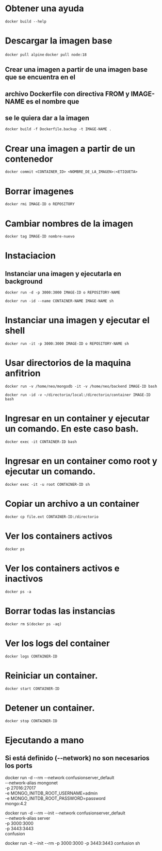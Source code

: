 # Obtener una ayuda

`docker build --help `

# Descargar la imagen base

`docker pull alpine`
`docker pull node:18`

## Crear una imagen a partir de una imagen base que se encuentra en el 
## archivo Dockerfile con directiva FROM y IMAGE-NAME es el nombre que 
## se le quiera dar a la imagen

`docker build -f Dockerfile.backup -t IMAGE-NAME .`

# Crear una imagen a partir de un contenedor

`docker commit <CONTAINER_ID> <NOMBRE_DE_LA_IMAGEN>:<ETIQUETA>`

# Borrar imagenes

`docker rmi IMAGE-ID o REPOSITORY`

# Cambiar nombres de la imagen

`docker tag IMAGE-ID nombre-nuevo`

# Instaciacion

## Instanciar una imagen y ejecutarla en background

`docker run -d -p 3000:3000 IMAGE-ID o REPOSITORY-NAME`

`docker run -id --name CONTAINER-NAME IMAGE-NAME sh`

# Instanciar una imagen y ejecutar el shell

`docker run -it -p 3000:3000 IMAGE-ID o REPOSITORY-NAME sh`

# Usar directorios de la maquina anfitrion

`docker run -v /home/neo/mongodb -it -v /home/neo/backend IMAGE-ID bash`

`docker run -id -v ~/directorio/local:/directorio/container IMAGE-ID bash`

# Ingresar en un container y ejecutar un comando. En este caso bash.

`docker exec -it CONTAINER-ID bash`

# Ingresar en un container como root y ejecutar un comando.

`docker exec -it -u root CONTAINER-ID sh`

# Copiar un archivo a un container

`docker cp file.ext CONTAINER-ID:/directorio`

# Ver los containers activos

`docker ps`

# Ver los containers activos e inactivos

`docker ps -a`

# Borrar todas las instancias

`docker rm $(docker ps -aq)`

# Ver los logs del container

`docker logs CONTAINER-ID`

# Reiniciar un container.

`docker start CONTAINER-ID`

# Detener un container.

`docker stop CONTAINER-ID`

# Ejecutando a mano
## Si está definido (--network) no son necesarios los ports

docker run -d --rm --network confusionserver_default \
--network-alias mongonet \
-p 27016:27017 \
-e MONGO_INITDB_ROOT_USERNAME=admin \
-e MONGO_INITDB_ROOT_PASSWORD=password \
mongo:4.2

docker run -d --rm --init --network confusionserver_default \
--network-alias server \
-p 3000:3000 \
-p 3443:3443 \
confusion

docker run -it --init --rm -p 3000:3000 -p 3443:3443 confusion sh
